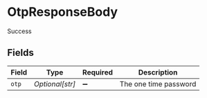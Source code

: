 # OtpResponseBody

Success


## Fields

| Field                 | Type                  | Required              | Description           |
| --------------------- | --------------------- | --------------------- | --------------------- |
| `otp`                 | *Optional[str]*       | :heavy_minus_sign:    | The one time password |